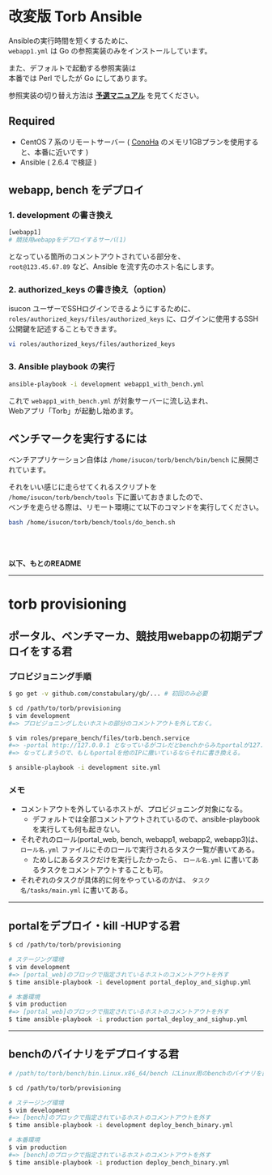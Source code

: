 # 改変版 Torb Ansible

Ansibleの実行時間を短くするために、  
`webapp1.yml` は Go の参照実装のみをインストールしています。

また、デフォルトで起動する参照実装は  
本番では Perl でしたが Go にしてあります。

参照実装の切り替え方法は **[予選マニュアル](https://gist.github.com/rkmathi/1d08e17671d3952e8d2e873e686b7ea6#%E5%8F%82%E7%85%A7%E5%AE%9F%E8%A3%85%E3%81%AE%E5%88%87%E3%82%8A%E6%9B%BF%E3%81%88%E6%96%B9%E6%B3%95)** を見てください。


## Required

* CentOS 7 系のリモートサーバー ( [ConoHa](https://www.conoha.jp/conoha/login) のメモリ1GBプランを使用すると、本番に近いです )
* Ansible ( 2.6.4 で検証 )


## webapp, bench をデプロイ

### 1. development の書き換え

```sh
[webapp1]
# 競技用webappをデプロイするサーバ(1)
```

となっている箇所のコメントアウトされている部分を、  
`root@123.45.67.89` など、Ansible を流す先のホスト名にします。

### 2. authorized_keys の書き換え（option）

isucon ユーザーでSSHログインできるようにするために、  
`roles/authorized_keys/files/authorized_keys` に、ログインに使用するSSH公開鍵を記述することもできます。

```sh
vi roles/authorized_keys/files/authorized_keys
```

### 3. Ansible playbook の実行

```sh
ansible-playbook -i development webapp1_with_bench.yml
```

これで `webapp1_with_bench.yml` が対象サーバーに流し込まれ、  
Webアプリ「Torb」が起動し始めます。


## ベンチマークを実行するには

ベンチアプリケーション自体は `/home/isucon/torb/bench/bin/bench` に展開されています。

それをいい感じに走らせてくれるスクリプトを `/home/isucon/torb/bench/tools` 下に置いておきましたので、  
ベンチを走らせる際は、リモート環境にて以下のコマンドを実行してください。

```sh
bash /home/isucon/torb/bench/tools/do_bench.sh
```

<br><br>

**以下、もとのREADME**

- - -

# torb provisioning

## ポータル、ベンチマーカ、競技用webappの初期デプロイをする君

### プロビジョニング手順

```sh
$ go get -v github.com/constabulary/gb/... # 初回のみ必要

$ cd /path/to/torb/provisioning
$ vim development
#=> プロビジョニングしたいホストの部分のコメントアウトを外しておく。

$ vim roles/prepare_bench/files/torb.bench.service
#=> -portal http://127.0.0.1 となっているがコレだとbenchからみたportalが127.0.0.1に
#=> なってしまうので、もしもportalを他のIPに撒いているならそれに書き換える。

$ ansible-playbook -i development site.yml
```

### メモ

- コメントアウトを外しているホストが、プロビジョニング対象になる。
    - デフォルトでは全部コメントアウトされているので、ansible-playbookを実行しても何も起きない。
- それぞれのロール(portal_web, bench, webapp1, webapp2, webapp3)は、 `ロール名.yml` ファイルにそのロールで実行されるタスク一覧が書いてある。
    - ためしにあるタスクだけを実行したかったら、 `ロール名.yml` に書いてあるタスクをコメントアウトすることも可。
- それぞれのタスクが具体的に何をやっているのかは、 `タスク名/tasks/main.yml` に書いてある。

---

## portalをデプロイ・kill -HUPする君

```sh
$ cd /path/to/torb/provisioning

# ステージング環境
$ vim development
#=> [portal_web]のブロックで指定されているホストのコメントアウトを外す
$ time ansible-playbook -i development portal_deploy_and_sighup.yml

# 本番環境
$ vim production
#=> [portal_web]のブロックで指定されているホストのコメントアウトを外す
$ time ansible-playbook -i production portal_deploy_and_sighup.yml
```

---

## benchのバイナリをデプロイする君

```sh
# /path/to/torb/bench/bin.Linux.x86_64/bench にLinux用のbenchのバイナリを置いておく

$ cd /path/to/torb/provisioning

# ステージング環境
$ vim development
#=> [bench]のブロックで指定されているホストのコメントアウトを外す
$ time ansible-playbook -i development deploy_bench_binary.yml

# 本番環境
$ vim production
#=> [bench]のブロックで指定されているホストのコメントアウトを外す
$ time ansible-playbook -i production deploy_bench_binary.yml
```
